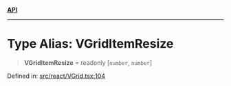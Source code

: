 [**API**](../../API.md)

***

# Type Alias: VGridItemResize

> **VGridItemResize** = readonly \[`number`, `number`\]

Defined in: [src/react/VGrid.tsx:104](https://github.com/inokawa/virtua/blob/05639da613faa73c808608926743fef04c3d8529/src/react/VGrid.tsx#L104)
